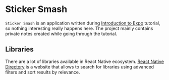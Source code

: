 # Sticker Smash

`Sticker Smash` is an application written during [Introduction to Expo](https://docs.expo.dev/tutorial/introduction/) tutorial, so nothing interesting really happens here. The project mainly contains private notes created while going through the tutorial.

## Libraries

There are a lot of libraries available in React Native ecosystem. [React Native Directory](https://reactnative.directory/) is a website that allows to search for libraries using advanced filters and sort results by relevance.
